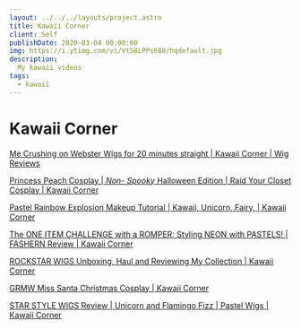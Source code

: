 ```yaml
---
layout: ../../../layouts/project.astro
title: Kawaii Corner
client: Self
publishDate: 2020-03-04 00:00:00
img: https://i.ytimg.com/vi/Vt58LPPs680/hqdefault.jpg
description: 
  My kawaii videos
tags:
  - kawaii
---
```


Kawaii Corner
=============

[Me Crushing on Webster Wigs for 20 minutes straight | Kawaii Corner | Wig Reviews](https://www.youtube.com/watch?v=Vt58LPPs680)

[Princess Peach Cosplay | *Non- Spooky* Halloween Edition | Raid Your Closet Cosplay | Kawaii Corner ](https://www.youtube.com/watch?v=9saU8YE3tXs)

[Pastel Rainbow Explosion Makeup Tutorial | Kawaii, Unicorn, Fairy, | Kawaii Corner ](https://www.youtube.com/watch?v=fqTSpIqrNNo)

[The ONE ITEM CHALLENGE with a ROMPER: Styling NEON with PASTELS! | FASHERN Review | Kawaii Corner ](https://www.youtube.com/watch?v=tlV0HYw7dTY)

[ROCKSTAR WIGS Unboxing, Haul and Reviewing My Collection | Kawaii Corner ](https://www.youtube.com/watch?v=mM9mGlE_Gb0)

[GRMW Miss Santa Christmas Cosplay | Kawaii Corner ](https://www.youtube.com/watch?v=F2foIicplxs)

[STAR STYLE WIGS Review | Unicorn and Flamingo Fizz | Pastel Wigs | Kawaii Corner ](https://www.youtube.com/watch?v=vjvTY4_hoQk)
